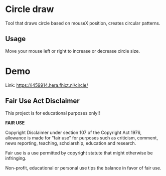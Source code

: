 
# Circle draw

Tool that draws circle based on mouseX position, creates circular patterns.




## Usage

Move your mouse left or right to increase or decrease circle size.

# Demo

Link: https://i459914.hera.fhict.nl/circle/




## Fair Use Act Disclaimer

This project is for educational purposes only!!

**FAIR USE**

Copyright Disclaimer under section 107 of the Copyright Act 1976, allowance is made for “fair use” for purposes such as criticism, comment, news reporting, teaching, scholarship, education and research.

Fair use is a use permitted by copyright statute that might otherwise be infringing. 

Non-profit, educational or personal use tips the balance in favor of fair use. 